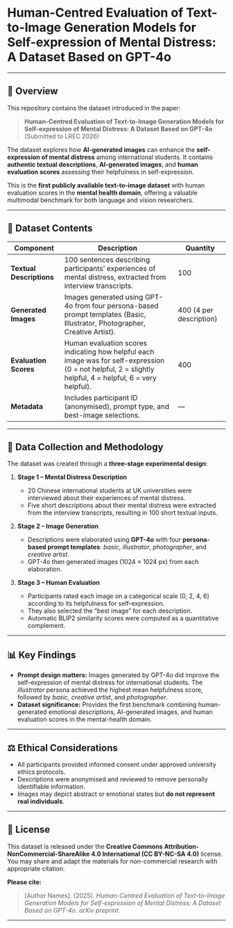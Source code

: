 # Human-Centred Evaluation of Text-to-Image Generation Models for Self-expression of Mental Distress: A Dataset Based on GPT-4o  

---

## 🧠 Overview  
This repository contains the dataset introduced in the paper:  

> **Human-Centred Evaluation of Text-to-Image Generation Models for Self-expression of Mental Distress: A Dataset Based on GPT-4o**  
> (Submitted to LREC 2026)

The dataset explores how **AI-generated images** can enhance the **self-expression of mental distress** among international students. It contains **authentic textual descriptions**, **AI-generated images**, and **human evaluation scores** assessing their helpfulness in self-expression.  

This is the **first publicly available text-to-image dataset** with human evaluation scores in the **mental health domain**, offering a valuable multimodal benchmark for both language and vision researchers.

---

## 📂 Dataset Contents  

| Component | Description | Quantity |
|------------|-------------|-----------|
| **Textual Descriptions** | 100 sentences describing participants’ experiences of mental distress, extracted from interview transcripts. | 100 |
| **Generated Images** | Images generated using GPT-4o from four persona-based prompt templates (Basic, Illustrator, Photographer, Creative Artist). | 400 (4 per description) |
| **Evaluation Scores** | Human evaluation scores indicating how helpful each image was for self-expression (0 = not helpful, 2 = slightly helpful, 4 = helpful, 6 = very helpful). | 400 |
| **Metadata** | Includes participant ID (anonymised), prompt type, and best-image selections. | — |

---

## 🧪 Data Collection and Methodology  

The dataset was created through a **three-stage experimental design**:  

1. **Stage 1 – Mental Distress Description**  
   - 20 Chinese international students at UK universities were interviewed about their experiences of mental distress.  
   - Five short descriptions about their mental distress were extracted from the interview transcripts, resulting in 100 short textual inputs. 

2. **Stage 2 – Image Generation**  
   - Descriptions were elaborated using **GPT-4o** with four **persona-based prompt templates**: *basic*, *illustrator*, *photographer*, and *creative artist*.  
   - GPT-4o then generated images (1024 × 1024 px) from each elaboration. 

3. **Stage 3 – Human Evaluation**  
   - Participants rated each image on a categorical scale (0, 2, 4, 6) according to its helpfulness for self-expression.  
   - They also selected the “best image” for each description.  
   - Automatic BLIP2 similarity scores were computed as a quantitative complement.  

---

## 📊 Key Findings 

- **Prompt design matters:** Images generated by GPT-4o did improve the self-expression of mental distress for international students. The *illustrator* persona achieved the highest mean helpfulness score, followed by *basic*, *creative artist*, and *photographer*.   
- **Dataset significance:** Provides the first benchmark combining human-generated emotional descriptions, AI-generated images, and human evaluation scores in the mental-health domain.

---

## ⚖️ Ethical Considerations  

- All participants provided informed consent under approved university ethics protocols.  
- Descriptions were anonymised and reviewed to remove personally identifiable information.  
- Images may depict abstract or emotional states but **do not represent real individuals**.  

---

## 📜 License  

This dataset is released under the **Creative Commons Attribution-NonCommercial-ShareAlike 4.0 International (CC BY-NC-SA 4.0)** license.  
You may share and adapt the materials for non-commercial research with appropriate citation.  

**Please cite:**  
> [Author Names]. (2025). *Human-Centred Evaluation of Text-to-Image Generation Models for Self-expression of Mental Distress: A Dataset Based on GPT-4o*. *arXiv preprint*. 

---